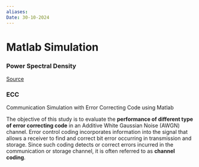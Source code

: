 ```yaml
---
aliases: 
Date: 30-10-2024
---
```

# Matlab Simulation

### Power Spectral Density 
[Source](https://in.mathworks.com/help/signal/ug/power-spectral-density-estimates-using-fft.html)

### ECC 
Communication Simulation with Error Correcting Code using Matlab

The objective of this study is to evaluate the **performance of different type of error correcting code** in an Additive White Gaussian Noise (AWGN) channel. Error control coding incorporates information into the signal that allows a receiver to find and correct bit error occurring in transmission and storage. Since such coding detects or correct errors incurred in the communication or storage channel, it is often referred to as **channel coding**.

